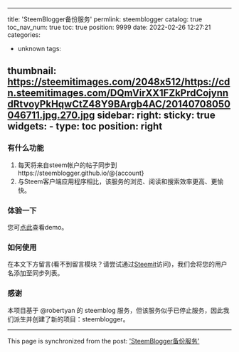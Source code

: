 
---
title: 'SteemBlogger备份服务'
permlink: steemblogger
catalog: true
toc_nav_num: true
toc: true
position: 9999
date: 2022-02-26 12:27:21
categories:
- unknown
tags:

thumbnail: https://steemitimages.com/2048x512/https://cdn.steemitimages.com/DQmVirXX1FZkPrdCojynndRtvoyPkHqwCtZ48Y9BArgb4AC/20140708050046711.jpg.270.jpg
sidebar:
    right:
        sticky: true
widgets:
    -
        type: toc
        position: right
---


### 有什么功能
1. 每天将来自steem帐户的帖子同步到https://steemblogger.github.io/@{account}
2. 与Steem客户端应用程序相比，该服务的浏览、阅读和搜索效率更高、更愉快。

### 体验一下
您可[点此](https://steemblogger.github.io/@jackzeng6666/)查看demo。

### 如何使用
在本文下方留言(看不到留言模块？请尝试通过[Steemit](https://steemit.com/steemblogger/@jackzeng6666/steemblogger)访问)，我们会将您的用户名添加至同步列表。

### 感谢
本项目基于 @robertyan 的 steemblog 服务，但该服务似乎已停止服务，因此我们派生并创建了新的项目：steemblogger。

- - -

This page is synchronized from the post: ['SteemBlogger备份服务'](https://steemit.com/@jackzeng6666/steemblogger)
